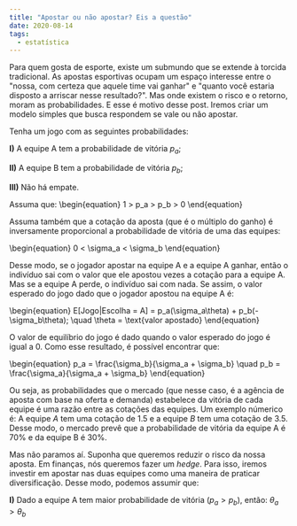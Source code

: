 ```yaml
---
title: "Apostar ou não apostar? Eis a questão"
date: 2020-08-14
tags:
  - estatística
---
```

Para quem gosta de esporte, existe um submundo que se extende à torcida tradicional. As apostas esportivas ocupam um espaço interesse entre o "nossa, com certeza 
que aquele time vai ganhar" e "quanto você estaria disposto a arriscar nesse resultado?". Mas onde existem o risco e o retorno, moram as probabilidades. E esse é motivo desse
post. Iremos criar um modelo simples que busca respondem se vale ou não apostar. 

Tenha um jogo com as seguintes probabilidades:

**I)** A equipe A tem a probabilidade de vitória $p_a$;

**II)** A equipe B tem a probabilidade de vitória $p_b$;

**III)** Não há empate.

Assuma que:
\begin{equation} 1 > p_a > p_b > 0 \end{equation}

Assuma também que a cotação da aposta (que é o múltiplo do ganho) é inversamente proporcional a probabilidade de vitória de uma das equipes:

\begin{equation} 0 < \sigma_a < \sigma_b \end{equation}

Desse modo, se o jogador apostar na equipe A e a equipe A ganhar, então o indivíduo sai com o valor que ele apostou vezes a cotação para a equipe A. Mas se a equipe A perde, o indivíduo sai com nada. Se assim, o valor esperado do jogo dado que o jogador apostou na equipe A é:

\begin{equation} 
E[Jogo|Escolha = A] = p_a(\sigma_a\theta) + p_b(-\sigma_b\theta); \quad \theta = \text{valor apostado}
\end{equation}

O valor de equilíbrio do jogo é dado quando o valor esperado do jogo é igual a 0. Como esse resultado, é possível encontrar que:

\begin{equation} 
p_a = \frac{\sigma_b}{\sigma_a + \sigma_b} \quad p_b = \frac{\sigma_a}{\sigma_a + \sigma_b}
\end{equation}

Ou seja, as probabilidades que o mercado (que nesse caso, é a agência de aposta com base na oferta e demanda) estabelece da vitória de cada equipe é uma razão entre as cotações das equipes. Um exemplo númerico é: A equipe *A* tem uma cotação de 1.5 e a equipe *B* tem uma cotação de 3.5. Desse modo, o mercado prevê que a probabilidade de vitória da equipe A é 70% e da equipe B é 30%.

Mas não paramos aí. Suponha que queremos reduzir o risco da nossa aposta. Em finanças, nós queremos fazer um *hedge*. Para isso, iremos investir em apostar nas duas equipes como uma maneira de praticar diversificação. Desse modo, podemos assumir que:

**I)** Dado a equipe A tem maior probabilidade de vitória ($p_a > p_b$), então: $\theta_a > \theta_b$


